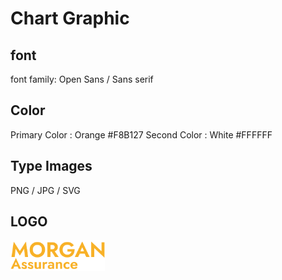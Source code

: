 ﻿# Chart Graphic
## font
font family: Open Sans / Sans serif

## Color 
Primary Color   : Orange #F8B127
Second Color    : White #FFFFFF

## Type Images
PNG / JPG / SVG

## LOGO

<img src="assets/images/logo.png" style="max-width: 30%;">

